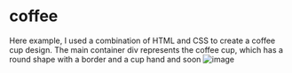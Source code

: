 # coffee
Here example, I used a combination of HTML and CSS to create a coffee cup design. 
The main container div represents the coffee cup, which has a round shape with a border and a cup hand and soon
![image](https://github.com/Jadoiconic/coffee/assets/86121130/e1d31a1d-acc4-457c-bd73-cc055b70697b)
